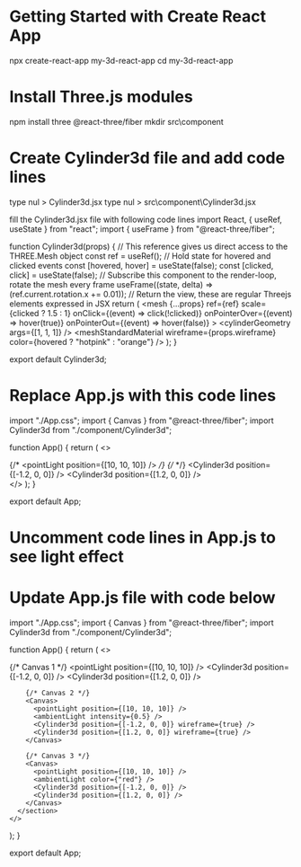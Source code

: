 # Getting Started with Create React App

npx create-react-app my-3d-react-app
cd my-3d-react-app

# Install Three.js modules

npm install three @react-three/fiber
mkdir src\component

# Create Cylinder3d file and add code lines

type nul > Cylinder3d.jsx
type nul > src\component\Cylinder3d.jsx

fill the Cylinder3d.jsx file with following code lines
import React, { useRef, useState } from "react";
import { useFrame } from "@react-three/fiber";
 
function Cylinder3d(props) {
  // This reference gives us direct access to the THREE.Mesh object
  const ref = useRef();
  // Hold state for hovered and clicked events
  const [hovered, hover] = useState(false);
  const [clicked, click] = useState(false);
  // Subscribe this component to the render-loop, rotate the mesh every frame
  useFrame((state, delta) => (ref.current.rotation.x += 0.01));
  // Return the view, these are regular Threejs elements expressed in JSX
  return (
    <mesh
      {...props}
      ref={ref}
      scale={clicked ? 1.5 : 1}
      onClick={(event) => click(!clicked)}
      onPointerOver={(event) => hover(true)}
      onPointerOut={(event) => hover(false)}
    >
      <cylinderGeometry args={[1, 1, 1]} />
      <meshStandardMaterial
        wireframe={props.wireframe}
        color={hovered ? "hotpink" : "orange"}
      />
    </mesh>
  );
}
 
export default Cylinder3d;

# Replace App.js with this code lines
import "./App.css";
import { Canvas } from "@react-three/fiber";
import Cylinder3d from "./component/Cylinder3d";
 
function App() {
  return (
    <>
      <section className='App-header'>
        <Canvas>
          {/* <pointLight position={[10, 10, 10]} /> */}
          {/* <ambientLight /> */}
          <Cylinder3d position={[-1.2, 0, 0]} />
          <Cylinder3d position={[1.2, 0, 0]} />
        </Canvas>
      </section>
    </>
  );
}
 
export default App;

# Uncomment code lines in App.js to see light effect

# Update App.js file with code below

import "./App.css";
import { Canvas } from "@react-three/fiber";
import Cylinder3d from "./component/Cylinder3d";

function App() {
  return (
    <>
      <section className='App-header'>
        {/* Canvas 1 */}
        <Canvas>
          <pointLight position={[10, 10, 10]} />
          <ambientLight />
          <Cylinder3d position={[-1.2, 0, 0]} />
          <Cylinder3d position={[1.2, 0, 0]} />
        </Canvas>

        {/* Canvas 2 */}
        <Canvas>
          <pointLight position={[10, 10, 10]} />
          <ambientLight intensity={0.5} />
          <Cylinder3d position={[-1.2, 0, 0]} wireframe={true} />
          <Cylinder3d position={[1.2, 0, 0]} wireframe={true} />
        </Canvas>

        {/* Canvas 3 */}
        <Canvas>
          <pointLight position={[10, 10, 10]} />
          <ambientLight color={"red"} />
          <Cylinder3d position={[-1.2, 0, 0]} />
          <Cylinder3d position={[1.2, 0, 0]} />
        </Canvas>
      </section>
    </>
  );
}

export default App;